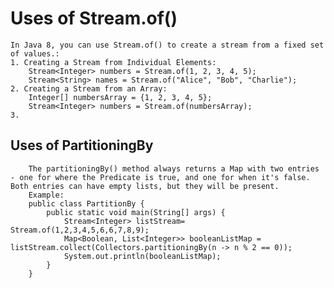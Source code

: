 # Uses of Stream.of()
    In Java 8, you can use Stream.of() to create a stream from a fixed set of values.:
    1. Creating a Stream from Individual Elements:
        Stream<Integer> numbers = Stream.of(1, 2, 3, 4, 5); 
        Stream<String> names = Stream.of("Alice", "Bob", "Charlie");
    2. Creating a Stream from an Array:
        Integer[] numbersArray = {1, 2, 3, 4, 5};
        Stream<Integer> numbers = Stream.of(numbersArray);
    3. 

## Uses of PartitioningBy
        The partitioningBy() method always returns a Map with two entries - one for where the Predicate is true, and one for when it's false. Both entries can have empty lists, but they will be present.
        Example:
        public class PartitionBy {
            public static void main(String[] args) {
                Stream<Integer> listStream= Stream.of(1,2,3,4,5,6,6,7,8,9);
                Map<Boolean, List<Integer>> booleanListMap = listStream.collect(Collectors.partitioningBy(n -> n % 2 == 0));
                System.out.println(booleanListMap);
            }
        }
